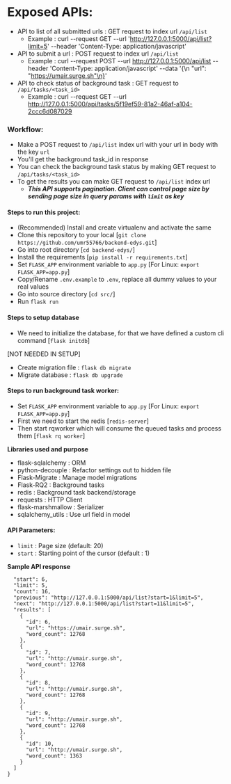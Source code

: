 # Exposed APIs:

- API to list of all submitted urls : GET request to index url `/api/list`
  - Example : curl --request GET --url 'http://127.0.0.1:5000/api/list?limit=5'  --header 'Content-Type: application/javascript'
- API to submit a url : POST request to index url `/api/list`
  - Example : curl --request POST --url http://127.0.0.1:5000/api/list --header 'Content-Type: application/javascript' --data '{\n    "url": "https://umair.surge.sh"\n}'
- API to check status of background task : GET request to `/api/tasks/<task_id>`
  - Example : curl --request GET --url http://127.0.0.1:5000/api/tasks/5f19ef59-81a2-46af-a104-2ccc6d087029

### Workflow:

- Make a POST request to `/api/list` index url with your url in body with the key `url`
- You'll get the background task_id in response
- You can check the background task status by making GET request to `/api/tasks/<task_id>`
- To get the results you can make GET request to `/api/list` index url
   -  **_This API supports pagination. Client can control page size by sending page size in query params with `limit` as key_**


#### Steps to run this project:

- (Recommended) Install and create virtualenv and activate the same
- Clone this repository to your local [`git clone https://github.com/umr55766/backend-edys.git`]
- Go into root directory [`cd backend-edys/`]
- Install the requirements [`pip install -r requirements.txt`]
- Set `FLASK_APP` environment variable to `app.py` [For Linux: `export FLASK_APP=app.py`]
- Copy/Rename `.env.example` to `.env`, replace all dummy values to your real values
- Go into source directory [`cd src/`]
- Run `flask run`


#### Steps to setup database
- We need to initialize the database, for that we have defined a custom cli command [`flask initdb`]

[NOT NEEDED IN SETUP]
- Create migration file : `flask db migrate`
- Migrate database : `flask db upgrade`

#### Steps to run background task worker:

- Set `FLASK_APP` environment variable to `app.py` [For Linux: `export FLASK_APP=app.py`]
- First we need to start the redis [`redis-server`]
- Then start rqworker which will consume the queued tasks and process them [`flask rq worker`]


**Libraries used and purpose**
- flask-sqlalchemy : ORM
- python-decouple : Refactor settings out to hidden file
- Flask-Migrate : Manage model migrations
- Flask-RQ2 : Background tasks
- redis : Background task backend/storage
- requests : HTTP Client
- flask-marshmallow : Serializer
- sqlalchemy_utils : Use url field in model

#### API Parameters:

- `limit` : Page size (default: 20)
- `start` : Starting point of the cursor (default : 1)


**Sample API response**
```{
  "start": 6,
  "limit": 5,
  "count": 16,
  "previous": "http://127.0.0.1:5000/api/list?start=1&limit=5",
  "next": "http://127.0.0.1:5000/api/list?start=11&limit=5",
  "results": [
    {
      "id": 6,
      "url": "https://umair.surge.sh",
      "word_count": 12768
    },
    {
      "id": 7,
      "url": "http://umair.surge.sh",
      "word_count": 12768
    },
    {
      "id": 8,
      "url": "http://umair.surge.sh",
      "word_count": 12768
    },
    {
      "id": 9,
      "url": "http://umair.surge.sh",
      "word_count": 12768
    },
    {
      "id": 10,
      "url": "http://umair.surge.sh",
      "word_count": 1363
    }
  ]
}
